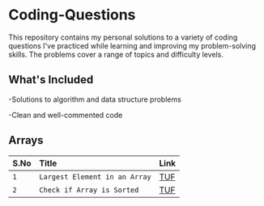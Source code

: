 # Coding-Questions
This repository contains my personal solutions to a variety of coding questions I've practiced while learning and improving my problem-solving skills. The problems cover a range of topics and difficulty levels.

## What's Included

-Solutions to algorithm and data structure problems

-Clean and well-commented code

## Arrays

| S.No | Title     | Link                       |
| :-------- | :------- | :-------------------------------- |
| `1`      | `Largest Element in an Array` | [TUF](https://takeuforward.org/plus/dsa/problems/largest-element) |
| `2`      | `Check if Array is Sorted` | [TUF](https://takeuforward.org/plus/dsa/problems/check-if-the-array-is-sorted-ii) |
